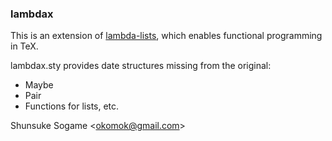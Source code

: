 ### lambdax

This is an extension of [lambda-lists](https://www.ctan.org/tex-archive/macros/generic/lambda-lists "lambda-lists"),
which enables functional programming in TeX.

lambdax.sty provides date structures missing from the original:

* Maybe
* Pair
* Functions for lists, etc.


Shunsuke Sogame <<okomok@gmail.com>>
